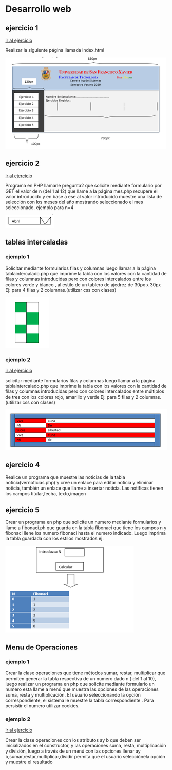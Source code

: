 # Desarrollo web

## ejercicio 1

[ir al ejercicio](https://github.com/Hidel57/ejercicios-web/ejercicio1)

Realizar la siguiente página llamada index.html

<img src="img_preg/preg_1.png" alt="pregunta 1" width="500">

## ejercicio 2

[ir al ejercicio](https://github.com/Hidel57/ejercicios-web/ejercicio2)

Programa en PHP llamarle pregunta2 que solicite mediante formulario por GET  el valor de  n (del 1 al 12) que llame a la página mes.php recupere el valor introducido y en base a ese al valor introducido muestre una lista de selección con los meses del año mostrando seleccionado el mes seleccionado. ejemplo para n=4


<img src="img_preg/preg_2_1.png" alt="pregunta 2">
 
## tablas intercaladas
 
### ejemplo 1
 
Solicitar mediante formularios filas y columnas  luego llamar a la página tablaintercalado.php que imprime la tabla con los valores con la cantidad de filas  y columnas introducidas pero con colores intercalados entre los colores verde y blanco , al estilo de un tablero de ajedrez de 30px x 30px  Ej: para 4 filas y 2 columnas.(utilizar css con clases) 
 
<img src="img_preg/preg_4.png" alt="pregunta 3">

### ejemplo 2

[ir al ejercicio](https://github.com/Hidel57/ejercicios-web/ejercicio3)

solicitar mediante formularios filas y columnas  luego llamar a la página tablaintercalado.php que imprime la tabla con los valores con la cantidad de filas  y columnas introducidas pero con colores intercalados entre múltiplos de tres con los colores rojo, amarillo y verde Ej: para 5 filas y 2 columnas.(utilizar css con clases) 
 
<img src="img_preg/preg_4_1.png" alt="pregunta 3">

## ejercicio 4
 
Realice un programa que muestre las noticias de la tabla noticia(vernoticias.php) y cree un enlace para editar noticia y eliminar noticia, también un enlace que llame a insertar noticia. Las  notificas tienen los campos titular,fecha, texto,imagen
 
## ejercicio 5
 
Crear  un programa  en php que solicite un numero mediante formularios y llame a fibonaci.ph que guarda en la tabla fibonaci que tiene los campos n y fibonaci llene los numero fibonaci hasta el numero indicado. Luego imprima la tabla guardada con los estilos mostrados ej:
 
 
<img src="img_preg/preg_5fib.png" alt="pregunta 1" width="400">

## Menu de Operaciones

### ejemplo 1

 Crear la clase operaciones que tiene métodos  sumar, restar, multiplicar que permiten generar la tabla respectiva de un numero dado n ( del 1 al 10), luego realizar un programa  en php que solicite mediante formulario un numero esta llame a menú que muestra las opciones de las operaciones suma,  resta  y multiplicación. El usuario seleccionando la opción correspondiente, el sistema le muestre la tabla correspondiente . Para persistir el numero utilizar cookies.

### ejemplo 2

[ir al ejercicio](https://github.com/Hidel57/ejercicios-web/ejercicio5)

Crear la clase operaciones con los atributos ay b que deben ser inicializados en el constructor, y las operaciones suma, resta, multiplicación y división, luego a través de un menú con las opciones llenar ay b,sumar,restar,multiplicar,dividir permita que el usuario selecciónela opción y muestre el resultado 
